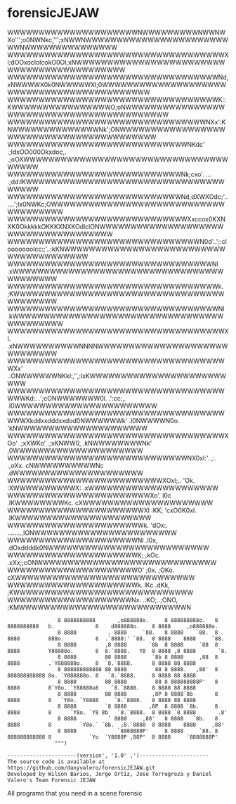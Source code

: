 # forensicJEJAW

 WWWWWWWWWWWWWWWWWWWWWNWWWWWWWWWNWWNWXo''';o0NWNkc,''';xNWWNWWWWWWWWWWWWWWWWWWWWWWWWWNWWWWWWWWWWWWWWW
                    WWWWWWWWWWWWWWWWWWWWWWWWWWWWWWWWWWWXl;dOOxoclolcokO0Ol;xNWWWWWWWWWWWWWWWWWWWWWWWWWWWWWWWWWWWWWWWWWWW
                    WWWWWWWWWWWWWWWWWWWWWWWWWWWWWWWWWWNd,xNWWWWX0k0NWWWWWXl;0WWWWWWWWWWWWWWWWWWWWWWWWWWWWWWWWWWWWWWWWWWW
                    WWWWWWWWWWWWWWWWWWWWWWWWWWWWWWWWWWK::KWWWWWWWWWWWWWWWWO;oNWWWWWWWWWWWWWWWWWWWWWWWWWWWWWWWWWWWWWWWWWW
                    WWWWWWWWWWWWWWWWWWWWWWWWWWWWWWWWNXx':KNWWWWWWWWWWWWWWNk';ONWWWWWWWWWWWWWWWWWWWWWWWWWWWWWWWWWWWWWWWWW
                    WWWWWWWWWWWWWWWWWWWWWWWWWWWWWNKdc'   .;ldxOO000Okxdoc,.  .;oOXWWWWWWWWWWWWWWWWWWWWWWWWWWWWWWWWWWWWWW
                    WWWWWWWWWWWWWWWWWWWWWWWWWWWWNk;cxo'.        ...         .;dd:lKWWWWWWWWWWWWWWWWWWWWWWWWWWWWWWWWWWWWW
                    WWWWWWWWWWWWWWWWWWWWWWWWWWWWNd,dXWXOdc;'..      ....';lx0NWKc;OWWWWWWWWWWWWWWWWWWWWWWWWWWWWWWWWWWWWW
                    WWWWWWWWWWWWWWWWWWWWWWWWWWWWWXxccox0KXNXK0OkkkkkOKKKXNXKOdlclONWWWWWWWWWWWWWWWWWWWWWWWWWWWWWWWWWWWWW
                    WWWWWWWWWWWWWWWWWWWWWWWWWWWWWWWN0d'..';:clooooooolcc:;'..:kKNWWWWWWWWWWWWWWWWWWWWWWWWWWWWWWWWWWWWWWW
                    WWWWWWWWWWWWWWWWWWWWWWWWWWWWWWWWWNl                     .xWWWWWWWWWWWWWWWWWWWWWWWWWWWWWWWWWWWWWWWWWW
                    WWWWWWWWWWWWWWWWWWWWWWWWWWWWWWWWWWk.                    ;KWWWWWWWWWWWWWWWWWWWWWWWWWWWWWWWWWWWWWWWWWW
                    WWWWWWWWWWWWWWWWWWWWWWWWWWWWWWWWWWNl                   .kWWWWWWWWWWWWWWWWWWWWWWWWWWWWWWWWWWWWWWWWWWW
                    WWWWWWWWWWWWWWWWWWWWWWWWWWWWWWWWWWWXl.                .xNWWWWWWWWWWNNNNWWWWWWWWWWWWWWWWWWWWWWWWWWWWW
                    WWWWWWWWWWWWWWWWWWWWWWWWWWWWWWWWWWWWXx'             .:ONWWWWWWNKkl:,'',:lxKWWWWWWWWWWWWWWWWWWWWWWWWW
                    WWWWWWWWWWWWWWWWWWWWWWWWWWWWWWWWWWWWWWKd:.      .';cONWWWWWWW0l. .':cc:,. .l0WWWWWWWWWWWWWWWWWWWWWWW
                    WWWWWWWWWWWWWWWWWWWWWWWWWWWWWWWWWWWWWWXkddxxdddxxdod0NWWWWWWk' .l0NWWWWN0o. 'kNWWWWWWWWWWWWWWWWWWWWW
                    WWWWWWWWWWWWWWWWWWWWWWWWWWWWWWWWWWWXOo'  .;xXWKo'   .;xKNWW0, .kNWWWWWWWWNk' ,0WWWWWWWWWWWWWWWWWWWWW
                    WWWWWWWWWWWWWWWWWWWWWWWWWWWWWNX0xl:'.       ,:.        .,oXx. cNWWWWWWWWWWNc .dWWWWWWWWWWWWWWWWWWWWW
                    WWWWWWWWWWWWWWWWWWWWWWWWWXOxl;..                         'Ok. :XWWWWWWWWWWX: .xWWWWWWWWWWWWWWWWWWWWW
                    WWWWWWWWWWWWWWWWWWWWWWWXo'.                               l0c .lKWWWWWWWWKc. cXWWWWWWWWWWWWWWWWWWWWW
                    WWWWWWWWWWWWWWWWWWWWWWXl                                  :KK;  'cxO0K0xl. .lKWWWWWWWWWWWWWWWWWWWWWW
                    WWWWWWWWWWWWWWWWWWWWWWk.                                'dOx:.   ........,lONWWWWWWWWWWWWWWWWWWWWWWW
                    WWWWWWWWWWWWWWWWWWWWWNl                               .l0x,    .dOxddddk0NWWWWWWWWWWWWWWWWWWWWWWWWWW
                    WWWWWWWWWWWWWWWWWWWWWK;                              ,kOc.    .xXx;;cONWWWWWWWWWWWWWWWWWWWWWWWWWWWWW
                    WWWWWWWWWWWWWWWWWWWWWO'                             ;0x.     ;OKo.   cXWWWWWWWWWWWWWWWWWWWWWWWWWWWWW
                    WWWWWWWWWWWWWWWWWWWWWk.                             lKc    .dKk,     ;KWWWWWWWWWWWWWWWWWWWWWWWWWWWWW
                    WWWWWWWWWWWWWWWWWWWWNx.                            .:KO;..;ONO,      ;KMWWWWWWWWWWWWWWWWWWWWWWWWWWWN
                                                                                                                    
                    8 8888888888       ,o888888o.     8 888888888o.   8 8888888888   b.             8    d888888o.    8 8888     ,o888888o.    
                    8 8888          . 8888     `88.   8 8888    `88.  8 8888         888o.          8  .`8888:' `88.  8 8888    8888     `88.  
                    8 8888         ,8 8888       `8b  8 8888     `88  8 8888         Y88888o.       8  8.`8888.   Y8  8 8888 ,8 8888       `8. 
                    8 8888         88 8888        `8b 8 8888     ,88  8 8888         .`Y888888o.    8  `8.`8888.      8 8888 88 8888           
                    8 888888888888 88 8888         88 8 8888.   ,88'  8 888888888888 8o. `Y888888o. 8   `8.`8888.     8 8888 88 8888           
                    8 8888         88 8888         88 8 888888888P'   8 8888         8`Y8o. `Y88888o8    `8.`8888.    8 8888 88 8888           
                    8 8888         88 8888        ,8P 8 8888`8b       8 8888         8   `Y8o. `Y8888     `8.`8888.   8 8888 88 8888           
                    8 8888         `8 8888       ,8P  8 8888 `8b.     8 8888         8      `Y8o. `Y8 8b   `8.`8888.  8 8888 `8 8888       .8' 
                    8 8888          ` 8888     ,88'   8 8888   `8b.   8 8888         8         `Y8o.` `8b.  ;8.`8888  8 8888    8888     ,88'  
                    8 8888             `8888888P'     8 8888     `88. 8 888888888888 8            `Yo  `Y8888P ,88P'  8 8888     `8888888P'    
                   """)
   
    ----------------------(version', '1.0' ,')----------------------
    The source code is available at https://github.com/danyvalero/forensicJEJAW.git
    Developed by Wilson Barios, Jorge Ortiz, Jose Torregroza y Daniel Valero's Team Forensic JEJAW

All programs that you need in a scene forensic 
